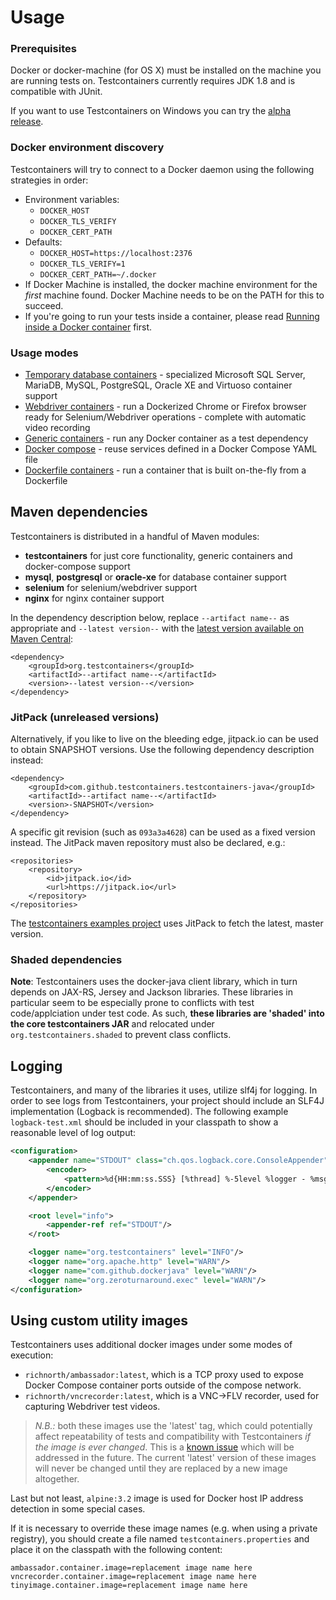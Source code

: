 # Usage

### Prerequisites

Docker or docker-machine (for OS X) must be installed on the machine you are running tests on. Testcontainers currently requires JDK 1.8 and is compatible with JUnit.

If you want to use Testcontainers on Windows you can try the [alpha release](usage/windows_support.md).

### Docker environment discovery

Testcontainers will try to connect to a Docker daemon using the following strategies in order:

* Environment variables:
	* `DOCKER_HOST`
	* `DOCKER_TLS_VERIFY`
	* `DOCKER_CERT_PATH`
* Defaults:
	* `DOCKER_HOST=https://localhost:2376`
	* `DOCKER_TLS_VERIFY=1`
	* `DOCKER_CERT_PATH=~/.docker`
* If Docker Machine is installed, the docker machine environment for the *first* machine found. Docker Machine needs to be on the PATH for this to succeed.
* If you're going to run your tests inside a container, please read [Running inside a Docker container](usage/inside_docker.md) first.

### Usage modes

* [Temporary database containers](usage/database_containers.md) - specialized Microsoft SQL Server, MariaDB, MySQL, PostgreSQL, Oracle XE and Virtuoso container support
* [Webdriver containers](usage/webdriver_containers.md) - run a Dockerized Chrome or Firefox browser ready for Selenium/Webdriver operations - complete with automatic video recording
* [Generic containers](usage/generic_containers.md) - run any Docker container as a test dependency
* [Docker compose](usage/docker_compose.md) - reuse services defined in a Docker Compose YAML file
* [Dockerfile containers](usage/dockerfile.md) - run a container that is built on-the-fly from a Dockerfile

## Maven dependencies

Testcontainers is distributed in a handful of Maven modules:

* **testcontainers** for just core functionality, generic containers and docker-compose support
* **mysql**, **postgresql** or **oracle-xe** for database container support
* **selenium** for selenium/webdriver support
* **nginx** for nginx container support

In the dependency description below, replace `--artifact name--` as appropriate and `--latest version--` with the [latest version available on Maven Central](https://search.maven.org/#search%7Cga%7C1%7Cg%3A%22org.testcontainers%22):

    <dependency>
        <groupId>org.testcontainers</groupId>
        <artifactId>--artifact name--</artifactId>
        <version>--latest version--</version>
    </dependency>

### JitPack (unreleased versions)

Alternatively, if you like to live on the bleeding edge, jitpack.io can be used to obtain SNAPSHOT versions.
Use the following dependency description instead:

	<dependency>
	    <groupId>com.github.testcontainers.testcontainers-java</groupId>
	    <artifactId>--artifact name--</artifactId>
	    <version>-SNAPSHOT</version>
	</dependency>

A specific git revision (such as `093a3a4628`) can be used as a fixed version instead. The JitPack maven repository must also be declared, e.g.:

	<repositories>
		<repository>
		    <id>jitpack.io</id>
		    <url>https://jitpack.io</url>
		</repository>
	</repositories>
	
The [testcontainers examples project](https://github.com/testcontainers/testcontainers-java-examples) uses JitPack to fetch the latest, master version.

### Shaded dependencies

**Note**: Testcontainers uses the docker-java client library, which in turn depends on JAX-RS, Jersey and Jackson
libraries. These libraries in particular seem to be especially prone to conflicts with test code/applciation under test
 code. As such, **these libraries are 'shaded' into the core testcontainers JAR** and relocated
 under `org.testcontainers.shaded` to prevent class conflicts.

## Logging

Testcontainers, and many of the libraries it uses, utilize slf4j for logging. In order to see logs from Testcontainers,
your project should include an SLF4J implementation (Logback is recommended). The following example `logback-test.xml`
should be included in your classpath to show a reasonable level of log output:

```xml
<configuration>
    <appender name="STDOUT" class="ch.qos.logback.core.ConsoleAppender">
        <encoder>
            <pattern>%d{HH:mm:ss.SSS} [%thread] %-5level %logger - %msg%n</pattern>
        </encoder>
    </appender>

    <root level="info">
        <appender-ref ref="STDOUT"/>
    </root>

    <logger name="org.testcontainers" level="INFO"/>
    <logger name="org.apache.http" level="WARN"/>
    <logger name="com.github.dockerjava" level="WARN"/>
    <logger name="org.zeroturnaround.exec" level="WARN"/>
</configuration>
```

## Using custom utility images

Testcontainers uses additional docker images under some modes of execution: 

* `richnorth/ambassador:latest`, which is a TCP proxy used to expose Docker Compose container ports outside of the compose network.
* `richnorth/vncrecorder:latest`, which is a VNC->FLV recorder, used for capturing Webdriver test videos.

> *N.B.:* both these images use the 'latest' tag, which could potentially affect repeatability of tests and compatibility with Testcontainers _if the image is ever changed_. This is a [known issue](https://github.com/testcontainers/testcontainers-java/issues/276) which will be addressed in the future. The current 'latest' version of these images will never be changed until they are replaced by a new image altogether.

Last but not least, `alpine:3.2` image is used for Docker host IP address detection in some special cases.

If it is necessary to override these image names (e.g. when using a private registry), you should create a file named `testcontainers.properties` and place it on the classpath with the following content:

```properties
ambassador.container.image=replacement image name here
vncrecorder.container.image=replacement image name here
tinyimage.container.image=replacement image name here
```
